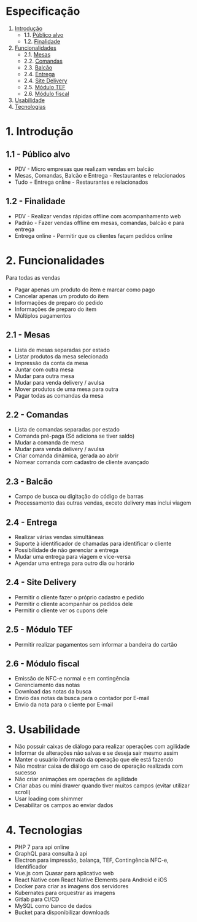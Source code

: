 # Especificação

1. [Introdução](#introducao)
    - 1.1. [Público alvo](#alvo)
    - 1.2. [Finalidade](#finalidade)
2. [Funcionalidades](#funcionalidades)
    - 2.1. [Mesas](#mesas)
    - 2.2. [Comandas](#comandas)
    - 2.3. [Balcão](#balcao)
    - 2.4. [Entrega](#entrega)
    - 2.4. [Site Delivery](#site_delivery)
    - 2.5. [Módulo TEF](#tef)
    - 2.6. [Módulo fiscal](#fiscal)
3. [Usabilidade](#usabilidade)
4. [Tecnologias](#tecnologias)

# 1. Introdução <a name="introducao"></a>

## 1.1 - Público alvo <a name="alvo"></a>
- PDV - Micro empresas que realizam vendas em balcão
- Mesas, Comandas, Balcão e Entrega - Restaurantes e relacionados
- Tudo + Entrega online - Restaurantes e relacionados

## 1.2 - Finalidade <a name="finalidade"></a>
- PDV - Realizar vendas rápidas offline com acompanhamento web
- Padrão - Fazer vendas offline em mesas, comandas, balcão e para entrega
- Entrega online - Permitir que os clientes façam pedidos online

# 2. Funcionalidades <a name="funcionalidades"></a>
Para todas as vendas
  * Pagar apenas um produto do item e marcar como pago
  * Cancelar apenas um produto do item
  * Informações de preparo do pedido
  * Informações de preparo do item
  * Múltiplos pagamentos

## 2.1 - Mesas <a name="mesas"></a>
- Lista de mesas separadas por estado
- Listar produtos da mesa selecionada
- Impressão da conta da mesa
- Juntar com outra mesa
- Mudar para outra mesa
- Mudar para venda delivery / avulsa
- Mover produtos de uma mesa para outra
- Pagar todas as comandas da mesa

## 2.2 - Comandas <a name="comandas"></a>
- Lista de comandas separadas por estado
- Comanda pré-paga (Só adiciona se tiver saldo)
- Mudar a comanda de mesa
- Mudar para venda delivery / avulsa
- Criar comanda dinâmica, gerada ao abrir
- Nomear comanda com cadastro de cliente avançado

## 2.3 - Balcão <a name="balcao"></a>
- Campo de busca ou digitação do código de barras
- Processamento das outras vendas, exceto delivery mas inclui viagem

## 2.4 - Entrega <a name="entrega"></a>
- Realizar várias vendas simultâneas
- Suporte à identificador de chamadas para identificar o cliente
- Possibilidade de não gerenciar a entrega
- Mudar uma entrega para viagem e vice-versa
- Agendar uma entrega para outro dia ou horário

## 2.4 - Site Delivery <a name="site_delivery"></a>
- Permitir o cliente fazer o próprio cadastro e pedido
- Permitir o cliente acompanhar os pedidos dele
- Permitir o cliente ver os cupons dele

## 2.5 - Módulo TEF <a name="tef"></a>
- Permitir realizar pagamentos sem informar a bandeira do cartão

## 2.6 - Módulo fiscal <a name="fiscal"></a>
- Emissão de NFC-e normal e em contingência
- Gerenciamento das notas
- Download das notas da busca
- Envio das notas da busca para o contador por E-mail
- Envio da nota para o cliente por E-mail

# 3. Usabilidade <a name="usabilidade"></a>
- Não possuir caixas de diálogo para realizar operações com agilidade
- Informar de alterações não salvas e se deseja sair mesmo assim
- Manter o usuário informado da operação que ele está fazendo
- Não mostrar caixa de diálogo em caso de operação realizada com sucesso
- Não criar animações em operações de agilidade
- Criar abas ou mini drawer quando tiver muitos campos (evitar utilizar scroll)
- Usar loading com shimmer
- Desabilitar os campos ao enviar dados

# 4. Tecnologias <a name="tecnologias"></a>
- PHP 7 para api online
- GraphQL para consulta à api
- Electron para impressão, balança, TEF, Contingência NFC-e, Identificador
- Vue.js com Quasar para aplicativo web
- React Native com React Native Elements para Android e iOS
- Docker para criar as imagens dos servidores
- Kubernates para orquestrar as imagens
- Gitlab para CI/CD
- MySQL como banco de dados
- Bucket para disponibilizar downloads
